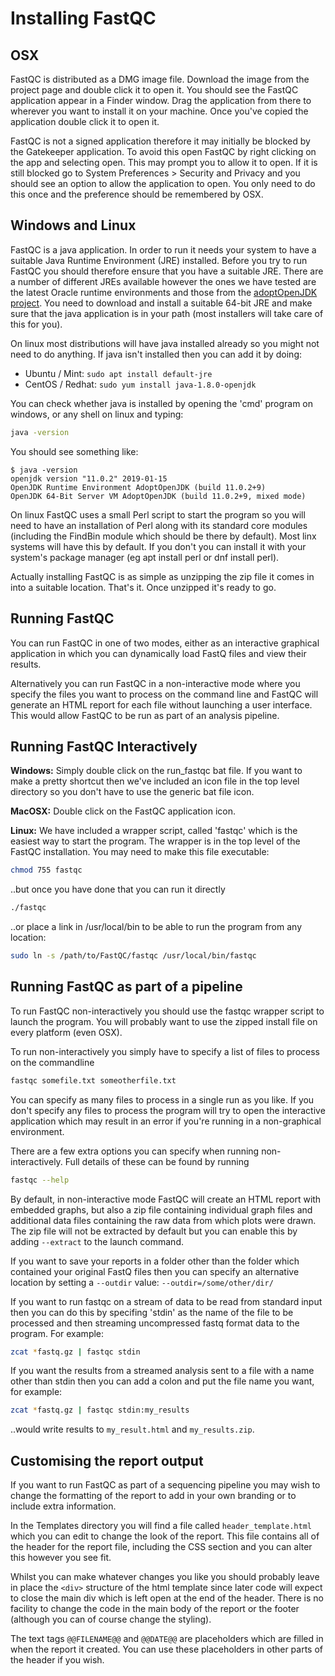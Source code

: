 # Installing FastQC

## OSX

FastQC is distributed as a DMG image file.  Download the image from the project page
and double click it to open it.  You should see the FastQC application appear in a
Finder window.  Drag the application from there to wherever you want to install it
on your machine.  Once you've copied the application double click it to open it.

FastQC is not a signed application therefore it may initially be blocked by the
Gatekeeper application.  To avoid this open FastQC by right clicking on the app
and selecting open.  This may prompt you to allow it to open.  If it is still
blocked go to System Preferences > Security and Privacy and you should see an option
to allow the application to open.  You only need to do this once and the preference
should be remembered by OSX.

## Windows and Linux

FastQC is a java application.  In order to run it needs your system to have a suitable
Java Runtime Environment (JRE) installed.  Before you try to run FastQC you should
therefore ensure that you have a suitable JRE.  There are a number of different JREs
available however the ones we have tested are the latest Oracle runtime environments
and those from the [adoptOpenJDK project](https://adoptopenjdk.net/).  You need to
download and install a suitable 64-bit JRE and make sure that the java application
is in your path (most installers will take care of this for you).

On linux most distributions will have java installed already so you might not need to
do anything.  If java isn't installed then you can add it by doing:

* Ubuntu / Mint: `sudo apt install default-jre`
* CentOS / Redhat: `sudo yum install java-1.8.0-openjdk`

You can check whether java is installed by opening the 'cmd' program on windows, or
any shell on linux and typing:

```bash
java -version
```

You should see something like:

```console
$ java -version
openjdk version "11.0.2" 2019-01-15
OpenJDK Runtime Environment AdoptOpenJDK (build 11.0.2+9)
OpenJDK 64-Bit Server VM AdoptOpenJDK (build 11.0.2+9, mixed mode)
```

On linux FastQC uses a small Perl script to start the program so you will need to have
an installation of Perl along with its standard core modules (including the FindBin
module which should be there by default).  Most linx systems will have this by default.
If you don't you can install it with your system's package manager (eg apt install perl
or dnf install perl).

Actually installing FastQC is as simple as unzipping the zip file it comes in into a
suitable location.  That's it.  Once unzipped it's ready to go.

## Running FastQC

You can run FastQC in one of two modes, either as an interactive graphical application
in which you can dynamically load FastQ files and view their results.

Alternatively you can run FastQC in a non-interactive mode where you specify the files
you want to process on the command line and FastQC will generate an HTML report for
each file without launching a user interface.  This would allow FastQC to be run as
part of an analysis pipeline.


## Running FastQC Interactively

**Windows:** Simply double click on the run_fastqc bat file.  If you want to make a pretty
shortcut then we've included an icon file in the top level directory so you don't have
to use the generic bat file icon.

**MacOSX:** Double click on the FastQC application icon.

**Linux:**  We have included a wrapper script, called 'fastqc' which is the easiest way to
start the program.  The wrapper is in the top level of the FastQC installation.  You
may need to make this file executable:

```bash
chmod 755 fastqc
```

..but once you have done that you can run it directly

```bash
./fastqc
```

..or place a link in /usr/local/bin to be able to run the program from any location:

```bash
sudo ln -s /path/to/FastQC/fastqc /usr/local/bin/fastqc
```


## Running FastQC as part of a pipeline

To run FastQC non-interactively you should use the fastqc wrapper script to launch
the program.  You will probably want to use the zipped install file on every platform
(even OSX).

To run non-interactively you simply have to specify a list of files to process
on the commandline

```bash
fastqc somefile.txt someotherfile.txt
```

You can specify as many files to process in a single run as you like.  If you don't
specify any files to process the program will try to open the interactive application
which may result in an error if you're running in a non-graphical environment.

There are a few extra options you can specify when running non-interactively.  Full
details of these can be found by running

```bash
fastqc --help
```

By default, in non-interactive mode FastQC will create an HTML report with embedded
graphs, but also a zip file containing individual graph files and additional data files
containing the raw data from which plots were drawn.  The zip file will not be extracted
by default but you can enable this by adding `--extract` to the launch command.

If you want to save your reports in a folder other than the folder which contained
your original FastQ files then you can specify an alternative location by setting a
`--outdir` value: `--outdir=/some/other/dir/`

If you want to run fastqc on a stream of data to be read from standard input then you
can do this by specifing 'stdin' as the name of the file to be processed and then
streaming uncompressed fastq format data to the program.  For example:

```bash
zcat *fastq.gz | fastqc stdin
```

If you want the results from a streamed analysis sent to a file with a name other than
stdin then you can add a colon and put the file name you want, for example:

```bash
zcat *fastq.gz | fastqc stdin:my_results
```

..would write results to `my_result.html` and `my_results.zip`.


## Customising the report output

If you want to run FastQC as part of a sequencing pipeline you may wish to change the
formatting of the report to add in your own branding or to include extra information.

In the Templates directory you will find a file called `header_template.html` which
you can edit to change the look of the report.  This file contains all of the header for
the report file, including the CSS section and you can alter this however you see fit.

Whilst you can make whatever changes you like you should probably leave in place the
`<div>` structure of the html template since later code will expect to close the main div
which is left open at the end of the header.  There is no facility to change the code in
the main body of the report or the footer (although you can of course change the styling).

The text tags `@@FILENAME@@` and `@@DATE@@` are placeholders which are filled in when the
report it created.  You can use these placeholders in other parts of the header if you
wish.

